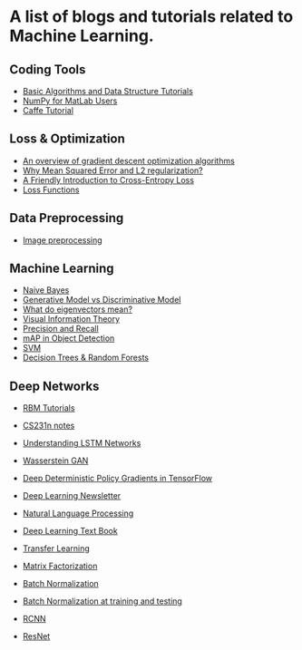 A list of blogs and tutorials related to Machine Learning. 
====================================

Coding Tools
---
* [Basic Algorithms and Data Structure Tutorials](http://alrightchiu.github.io/SecondRound/)
* [NumPy for MatLab Users](http://mathesaurus.sourceforge.net/matlab-numpy.html)
* [Caffe Tutorial](http://darren1231.pixnet.net/blog/post/328443879-deep-learning-model--caffe-%E4%BD%BF%E7%94%A8%E6%95%99%E5%AD%B8)

Loss & Optimization
---
* [An overview of gradient descent optimization algorithms](http://sebastianruder.com/optimizing-gradient-descent/index.html#momentum)
* [Why Mean Squared Error and L2 regularization?](http://aoliver.org/why-mse)
* [A Friendly Introduction to Cross-Entropy Loss](https://rdipietro.github.io/friendly-intro-to-cross-entropy-loss/)
* [Loss Functions](http://www.csuldw.com/2016/03/26/2016-03-26-loss-function/)

Data Preprocessing
---
* [Image preprocessing](https://becominghuman.ai/image-data-pre-processing-for-neural-networks-498289068258)

Machine Learning
---
* [Naive Bayes](http://machinelearningmastery.com/naive-bayes-for-machine-learning/)
* [Generative Model vs Discriminative Model](http://stats.stackexchange.com/questions/12421/generative-vs-discriminative)
* [What do eigenvectors mean?](https://math.stackexchange.com/questions/243533/how-to-intuitively-understand-eigenvalue-and-eigenvector)
* [Visual Information Theory](http://colah.github.io/posts/2015-09-Visual-Information/)
* [Precision and Recall](https://towardsdatascience.com/model-evaluation-i-precision-and-recall-166ddb257c7b)
* [mAP in Object Detection](https://medium.com/@jonathan_hui/map-mean-average-precision-for-object-detection-45c121a31173)
* [SVM](https://blog.statsbot.co/support-vector-machines-tutorial-c1618e635e93)
* [Decision Trees & Random Forests](https://medium.com/@yehjames/%E8%B3%87%E6%96%99%E5%88%86%E6%9E%90-%E6%A9%9F%E5%99%A8%E5%AD%B8%E7%BF%92-%E7%AC%AC3-5%E8%AC%9B-%E6%B1%BA%E7%AD%96%E6%A8%B9-decision-tree-%E4%BB%A5%E5%8F%8A%E9%9A%A8%E6%A9%9F%E6%A3%AE%E6%9E%97-random-forest-%E4%BB%8B%E7%B4%B9-7079b0ddfbda)

Deep Networks
---
* [RBM Tutorials](http://deeplearning.net/tutorial/rbm.html)

* [CS231n notes](http://cs231n.github.io/)
* [Understanding LSTM Networks](http://colah.github.io/posts/2015-08-Understanding-LSTMs/)
* [Wasserstein GAN](https://zhuanlan.zhihu.com/p/25071913)
* [Deep Deterministic Policy Gradients in TensorFlow](http://pemami4911.github.io/blog/2016/08/21/ddpg-rl.html)
* [Deep Learning Newsletter](http://data-sci.info/)
* [Natural Language Processing](https://www.youtube.com/watch?list=PL3FW7Lu3i5Jsnh1rnUwq_TcylNr7EkRe6&v=OQQ-W_63UgQ)
* [Deep Learning Text Book](http://www.deeplearningbook.org/)
* [Transfer Learning](http://sebastianruder.com/transfer-learning/)
* [Matrix Factorization](http://www.quuxlabs.com/blog/2010/09/matrix-factorization-a-simple-tutorial-and-implementation-in-python/)
* [Batch Normalization](https://towardsdatascience.com/batch-normalization-in-neural-networks-1ac91516821c)
* [Batch Normalization at training and testing](https://www.quora.com/How-does-batch-normalization-behave-differently-at-training-time-and-test-time)
* [RCNN](http://blog.csdn.net/shenxiaolu1984/article/details/51066975)
* [ResNet](http://blog.csdn.net/sxf1061926959/article/details/54973588)


